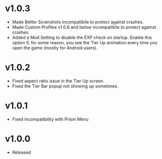 # v1.0.3
* Made Better Screnshots incompatibile to protect against crashes.
* Made Custom Profiles v1.0.6 and below incompatibile to protect against crashes.
* Added a Mod Setting to disable the EXP check on startup. Enable this option if, for some reason, you see the Tier Up animation every time you open the game (mostly for Android users).

# v1.0.2

* Fixed aspect ratio issue in the Tier Up screen.
* Fixed the Tier Bar popup not showing up sometimes.

# v1.0.1

* Fixed incompatibility with Prism Menu

# v1.0.0

* Released